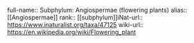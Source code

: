 

full-name:: Subphylum: Angiospermae (flowering plants)
alias:: [[Angiospermae]]
rank:: [[subphylum]]iNat-url:: https://www.inaturalist.org/taxa/47125
wiki-url:: https://en.wikipedia.org/wiki/Flowering_plant